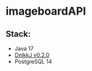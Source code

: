 # imageboardAPI

## Stack: 
- Java 17
- [DnlkkJ v0.2.0](https://mvnrepository.com/artifact/ru.dnlkk/DnlkkJ)
- PostgreSQL 14
